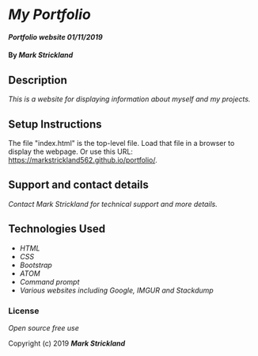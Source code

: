 # _My Portfolio_

#### _Portfolio website 01/11/2019_

#### By _**Mark Strickland**_

## Description

_This is a website for displaying information about myself and my projects._

## Setup Instructions

The file "index.html" is the top-level file. Load that file in a browser to display the webpage. Or use this URL: https://markstrickland562.github.io/portfolio/.

## Support and contact details

_Contact Mark Strickland for technical support and more details._

## Technologies Used

* _HTML_
* _CSS_
* _Bootstrap_
* _ATOM_
* _Command prompt_
* _Various websites including Google, IMGUR and Stackdump_

### License
_Open source free use_

Copyright (c) 2019 **_Mark Strickland_**
